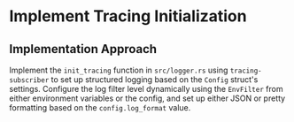 # Implement Tracing Initialization

## Implementation Approach
Implement the `init_tracing` function in `src/logger.rs` using `tracing-subscriber` to set up structured logging based on the `Config` struct's settings. Configure the log filter level dynamically using the `EnvFilter` from either environment variables or the config, and set up either JSON or pretty formatting based on the `config.log_format` value.